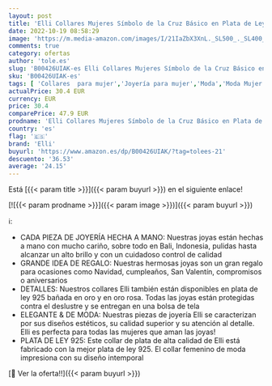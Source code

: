 ```yaml
---
layout: post
title: 'Elli Collares Mujeres Símbolo de la Cruz Básico en Plata de Ley 925'
date: 2022-10-19 08:58:29
image: 'https://m.media-amazon.com/images/I/21IaZbX3XnL._SL500_._SL400_.jpg'
comments: true
category: ofertas
author: 'tole.es'
slug: 'B00426UIAK-es Elli Collares Mujeres Símbolo de la Cruz Básico en Plata...'
sku: 'B00426UIAK-es'
tags: [ 'Collares  para mujer','Joyería para mujer','Moda','Moda Mujer','de','elli','ley','plata','🇪🇸', ]
actualPrice: 30.4 EUR
currency: EUR
price: 30.4
comparePrice: 47.9 EUR
prodname: 'Elli Collares Mujeres Símbolo de la Cruz Básico en Plata de Ley 925'
country: 'es'
flag: '🇪🇸'
brand: 'Elli'
buyurl: 'https://www.amazon.es/dp/B00426UIAK/?tag=tolees-21'
descuento: '36.53'
average: '24.15'
---
```


Está [{{< param title >}}]({{< param buyurl >}}) en el siguiente enlace!

[![{{< param prodname >}}]({{< param image >}})]({{< param buyurl >}})

ℹ️:

- CADA PIEZA DE JOYERÍA HECHA A MANO: Nuestras joyas están hechas a mano con mucho cariño, sobre todo en Bali, Indonesia, pulidas hasta alcanzar un alto brillo y con un cuidadoso control de calidad
- GRANDE IDEA DE REGALO: Nuestras hermosas joyas son un gran regalo para ocasiones como Navidad, cumpleaños, San Valentín, compromisos o aniversarios
- DETALLES: Nuestros collares Elli también están disponibles en plata de ley 925 bañada en oro y en oro rosa. Todas las joyas están protegidas contra el deslustre y se entregan en una bolsa de tela
- ELEGANTE & DE MODA: Nuestras piezas de joyería Elli se caracterizan por sus diseños estéticos, su calidad superior y su atención al detalle. Elli es perfecta para todas las mujeres que aman las joyas!
- PLATA DE LEY 925: Este collar de plata de alta calidad de Elli está fabricado con la mejor plata de ley 925. El collar femenino de moda impresiona con su diseño intemporal

[🛒 Ver la oferta!!]({{< param buyurl >}})
